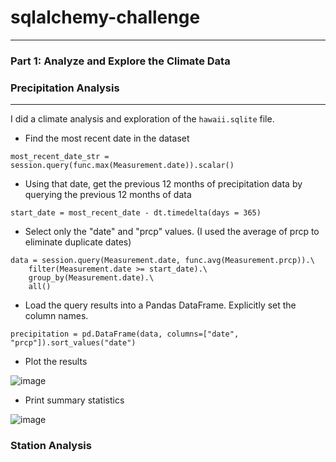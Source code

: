 # sqlalchemy-challenge
---
### Part 1: Analyze and Explore the Climate Data

### Precipitation Analysis
---
I did a climate analysis and exploration of the ```hawaii.sqlite``` file. 

- Find the most recent date in the dataset
```
most_recent_date_str = session.query(func.max(Measurement.date)).scalar()
```
- Using that date, get the previous 12 months of precipitation data by querying the previous 12 months of data
```
start_date = most_recent_date - dt.timedelta(days = 365)
``` 
- Select only the "date" and "prcp" values. (I used the average of prcp to eliminate duplicate dates)
```
data = session.query(Measurement.date, func.avg(Measurement.prcp)).\
    filter(Measurement.date >= start_date).\
    group_by(Measurement.date).\
    all()
```
- Load the query results into a Pandas DataFrame. Explicitly set the column names.
```
precipitation = pd.DataFrame(data, columns=["date", "prcp"]).sort_values("date")
 ```
- Plot the results

![image](https://github.com/Faith-Hall/sqlalchemy-challenge/assets/135525815/e9b59d2d-3483-4a88-80ff-485c92475016)

- Print summary statistics
  
![image](https://github.com/Faith-Hall/sqlalchemy-challenge/assets/135525815/617ccd1e-8fe1-4320-8300-d53ee149d332)

### Station Analysis
